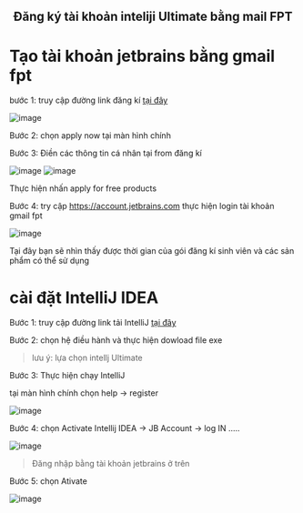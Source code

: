 <p align="center">
 <h2 align="center">Đăng ký tài khoản inteliji Ultimate bằng mail FPT</h2>
</p>

# Tạo tài khoản jetbrains bằng gmail fpt

bước 1: truy cập đường link đăng kí [tại đây](https://www.jetbrains.com/community/education/#students)

![image](https://user-images.githubusercontent.com/109157942/209518692-9250bd7c-b6cc-4c14-9a36-60f3e63b1829.png)


Bước 2: chọn  apply now tại màn hình chính

Bước 3: Điền các thông tin cá nhân tại from đăng kí 

![image](https://user-images.githubusercontent.com/109157942/209518936-681ced83-8029-4d42-9833-bc17459ff3e1.png)
![image](https://user-images.githubusercontent.com/109157942/209519018-53a4cc22-325b-4a03-a95b-95a0990c475e.png)

 Thực hiện nhấn apply for free products 
 
 Bước 4: try cập https://account.jetbrains.com thực hiện login tài khoản gmail fpt
 
 ![image](https://user-images.githubusercontent.com/109157942/209519468-b06df53e-a4ff-4a22-a6fe-b50a369264d5.png)

Tại đây bạn sẽ nhìn thấy được thời gian của gói đăng kí sinh viên và các sản phẩm có thể sử dụng 


# cài đặt IntelliJ IDEA

Bước 1: truy cập đường link tải IntelliJ [tại đây](https://www.jetbrains.com/idea/download/#section=windows)

Bước 2: chọn hệ điều hành và thực hiện dowload file exe

> lưu ý: lựa chọn intellj Ultimate

Bước 3: Thực hiện chạy IntelliJ 

tại màn hình chính chọn help -> register

![image](https://user-images.githubusercontent.com/109157942/209520996-0471e8ed-abdc-4be6-939f-0b13865a792f.png)

Bước 4: chọn Activate Intellij IDEA -> JB Account -> log IN .....

![image](https://user-images.githubusercontent.com/109157942/209521142-1d57e4e6-35f0-4979-9b4f-812aa5e31c6e.png)

> Đăng nhập bằng tài khoản jetbrains ở trên 

Bước 5: chọn Ativate 

![image](https://user-images.githubusercontent.com/109157942/209521803-c2c0b91f-e54f-4c49-becf-0f321e2a3dbe.png)




